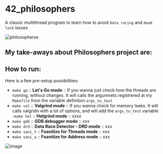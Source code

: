 # 42_philosophers
A classic multithread program to learn how to avoid `data racing` and `dead lock` issues

![philosopherse](https://github.com/user-attachments/assets/3a5e657f-80cf-4da6-accd-279d1fdc21da)


## My take-aways about Philosophers project are:

## How to run:
Here is a few pre-setup possibilities:
- `make go` :: **Let's Go mode** :: If you wanna just check how the threads are running, without changes. It will calls the argumnets registrered at my `Makefile` from the variable definition `args_to_test`
- `make val` :: **Valgrind mode** :: If you wanna check for memory leaks. It will calls valgridn with a lot of options, and will add the `args_to_test` variable
-`make hel` :: **Helgrind mode** :: xxxx
- `make gdb` :: **GDB debugger mode** :: xxx
- `make drd` :: **Data Race Detector - DRD mode** :: xxx
- `make sani_t` :: **Fsanitize for Threads mode** :: xxx
- `make sani_a` :: **Fsanitize for Address mode** :: xxx


![image](https://github.com/user-attachments/assets/d090497b-f9fd-47de-a8d8-be8b7330d541)

